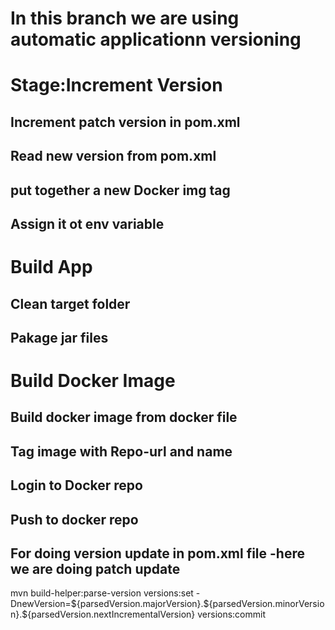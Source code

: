 
In this branch we are using automatic applicationn versioning
=======
<h1>Stage:Increment Version</h1>
<h2>Increment patch version in pom.xml</h2>
<h2>Read new version from pom.xml</h2>
<h2>put together a new Docker img tag</h2>
<h2>Assign it ot env variable</h2>


<h1>Build App</h1>
<h2>Clean target folder</h2>
<h2>Pakage jar files</h2>

<h1>Build Docker Image</h1>
<h2>Build docker image from docker file</h2>
<h2>Tag image with Repo-url and name</h2>
<h2>Login to Docker repo</h2>
<h2>Push to docker repo</h2>

<h2>For doing version update in pom.xml file -here we are doing patch update</h2>
mvn build-helper:parse-version versions:set -DnewVersion=${parsedVersion.majorVersion}.${parsedVersion.minorVersion}.${parsedVersion.nextIncrementalVersion} versions:commit

